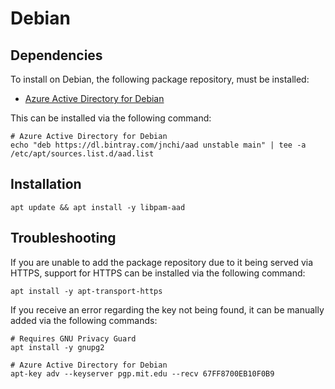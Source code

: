 # Debian

## Dependencies

To install on Debian, the following package repository,
must be installed:

- [Azure Active Directory for Debian][bintray]

This can be installed via the following command:

```terminal
# Azure Active Directory for Debian
echo "deb https://dl.bintray.com/jnchi/aad unstable main" | tee -a /etc/apt/sources.list.d/aad.list
```

## Installation

```terminal
apt update && apt install -y libpam-aad
```

## Troubleshooting

If you are unable to add the package repository due to it being served via HTTPS,
support for HTTPS can be installed via the following command:

```terminal
apt install -y apt-transport-https
```

If you receive an error regarding the key not being found,
it can be manually added via the following commands:

```terminal
# Requires GNU Privacy Guard
apt install -y gnupg2

# Azure Active Directory for Debian
apt-key adv --keyserver pgp.mit.edu --recv 67FF8700EB10F0B9
```

[bintray]: https://bintray.com/jnchi/aad
